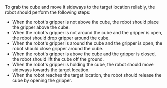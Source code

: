 To grab the cube and move it sideways to the target location reliably, the robot should perform the following steps:

- When the robot's gripper is not above the cube, the robot should place the gripper above the cube.
- When the robot's gripper is not around the cube and the gripper is open, the robot should drop gripper around the cube.
- When the robot's gripper is around the cube and the gripper is open, the robot should close gripper around the cube.
- When the robot's gripper is above the cube and the gripper is closed, the robot should lift the cube off the ground.
- When the robot's gripper is holding the cube, the robot should move sideways towards the target location.
- When the robot reaches the target location, the robot should release the cube by opening the gripper.